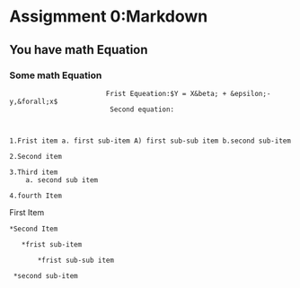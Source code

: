 # Assigmment 0:Markdown
## You have math Equation
### Some math Equation


 
                            Frist Equeation:$Y = X&beta; + &epsilon;-y,&forall;x$
                             Second equation:

  
  
    1.Frist item a. first sub-item A) first sub-sub item b.second sub-item 

    2.Second item 

    3.Third item
        a. second sub item 

    4.fourth Item
   </p>
    </div>First Item

    *Second Item
       
       *frist sub-item
           
           *frist sub-sub item

     *second sub-item       

